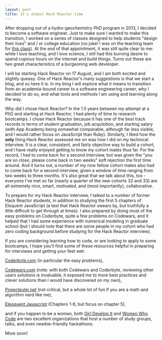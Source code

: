 ```yaml
---
layout: post
title: It's almost Hack Reactor time
---
```

After dropping out of a hydro-geochemistry PhD program in 2013, I decided to become a software engineer. Just to make sure I wanted to make this transition,
I worked on a series of classes designed to help students "design their lives" and / or college education (no joke! I was on the teaching team for [this class](http://www.fastcompany.com/3044043/most-creative-people/stanfords-most-popular-class-isnt-computer-science-its-something-much-m)). At the end of that appointment,
it was still quite clear to me: while I love teaching, and I love science, I still had this burning desire to spend copious hours on the
internet and build things. Turns out these are two great characteristics of a burgeoning web developer.

I will be starting Hack Reactor on 17 August, and I am both excited and slightly queasy. One of Hack Reactor's many suggestions is that we
start a blog, and so here it is. In my blog I will explore what it means to transition from an academia-bound career to a software engineering
career, why I decided to do so, and what tools and methods I am using and learning along the way.

Why did I chose Hack Reactor? In the 1.5 years between my attempt at a PhD and starting at Hack Reactor, I had plenty
of time to research bootcamps. I chose Hack Reactor because it has one of the best track records in terms of student graduation, job
acquisition, and starting salary (with App Academy being somewhat comparable, although far less visible, and I would rather focus on
JavaScript than Ruby). Similarly, I liked how the **only** thing Hack Reactor assessed me on was how I did on my technical interview. It is a clear, consistent, and fairly objective way to build a cohort, and I have really enjoyed getting to know my cohort mates thus far.
For the record, I had to come back for a second interview, but was given the "you are *so close*, please come back in two weeks" soft rejection the
first time around. And it turns out, a number of my now fellow cohort mates also had to come back for a second interview, given a window of
time ranging from two weeks to three months. It's also great that we talk about this, too - everyone I've met so far (nearly a quarter of
the new cohorts 32 and 33) are all extremely nice, smart, motivated, and (most importantly), collaborative.

To prepare for my Hack Reactor interview, I talked to a number of former Hack Reactor students, in addition to studying the first 5 chapters of Eloquent JavaScript (a text that Hack Reactor swears by, but truthfully a little difficult to get through at times). I also prepared by doing most of the easy problems on Coderbyte, quite a few problems on Codewars, and it helped that I had some experience with numerical modeling in graduate school (but I should note that there are some people in my cohort who had zero coding background before studying for the Hack Reactor interview).

If you are considering learning how to code, or are looking to apply to some bootcamps, I hope you'll find some of these
resources helpful in preparing for interviews and getting your feet wet:

[Coderbyte.com](http://www.coderbyte.com/) (in particular the easy problems),

[Codewars.com](http://www.codewars.com/) (note: with both Codewars and Coderbyte, reviewing other users solutions is invaluable; it exposed me to more best practices and clever solutions than I would have discovered on my own),

[Projecteuler.net](http://projecteuler.net/) (not critical, but a whole lot of fun if you are a math and algorithm nerd like me),

[Eleoquent Javascript](http://eloquentjavascript.net/) (Chapters 1-6, but focus on chapter 5),

and if you happen to be a woman, both [Girl Develop It](https://www.girldevelopit.com/chapters/san-francisco) and [Women Who Code](https://www.womenwhocode.com/) are two excellent organizations that host a number of study groups, talks, and even newbie-friendly hackathons.

More soon!
